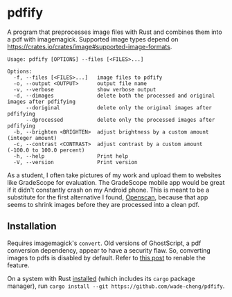 # pdfify

A program that preprocesses image files with Rust and combines them into a pdf with imagemagick. Supported image types depend on https://crates.io/crates/image#supported-image-formats.

```
Usage: pdfify [OPTIONS] --files [<FILES>...]

Options:
  -f, --files [<FILES>...]   image files to pdfify
  -o, --output <OUTPUT>      output file name
  -v, --verbose              show verbose output
  -d, --dimages              delete both the processed and original images after pdfifying
      --doriginal            delete only the original images after pdfifying
      --dprocessed           delete only the processed images after pdfifying
  -b, --brighten <BRIGHTEN>  adjust brightness by a custom amount (integer amount)
  -c, --contrast <CONTRAST>  adjust contrast by a custom amount (-100.0 to 100.0 percent)
  -h, --help                 Print help
  -V, --version              Print version
```

As a student, I often take pictures of my work and upload them to websites like GradeScope for evaluation. The GradeScope mobile app would be great if it didn't constantly crash on my Android phone. This is meant to be a substitute for the first alternative I found, [Openscan](https://github.com/ethereal-developers/OpenScan), because that app seems to shrink images before they are processed into a clean pdf. 

## Installation

Requires imagemagick's `convert`. Old versions of GhostScript, a pdf conversion dependency, appear to have a security flaw. So, converting images to pdfs is disabled by default. Refer to [this post](https://askubuntu.com/questions/1127260/imagemagick-convert-not-allowed) to renable the feature.

On a system with Rust [installed](https://doc.rust-lang.org/book/ch01-01-installation.html) (which includes its `cargo` package manager), run 
```cargo install --git https://github.com/wade-cheng/pdfify```.